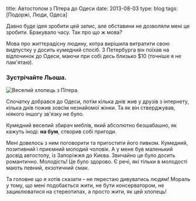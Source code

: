 title: Автостопом з Пітера до Одеси
date: 2013-08-03
type: blog
tags: [Подоржі, Люди, Одеса]

Давно буде ідея зробити цей запис, але обставини не дозволяли мені це зробити. Бракувало часу. Так про що ж мова?

Мова про життєрадісну людину, котра вирішила витратити свою видпустку у досить кумедний спосіб. З Петербурга він поїхав на відпочинок до Одеси, маючи при собі десь близько $10 (точніше я не пам'ятаю).

### Зустрічайте Льоша.

![Веселий хлопець з Пітера.](/static/files/kirill.jpg)

Спочатку добрався до Одеси, потім кілька днів жив у друзів з інтернету, кілька днів пожив зовсім незнайомої жінки. Та як він стверджував, ніякого іншогу зв'язку не було.

Кумедний веселий збирач меблів, який абсолютно безшабашно, як кажуть іноді: **на бум**, створив собі пригоди.

Мені довелось з ним поговорити та пригостити його пивком. Кумедний, позитивний і приємний молодий чоловік. А у мене був маленький досвід автостопу, із Запоріжжя до Києва. Звичайно це було досить романтично. Молодість! Це було здорово. Є речі, які тільки в молодості мають певний, екзотичний смак.

Та головне що я хотів сказати – не перестаю дивуватись людям! Мораль у тому, що мені подобається жити, не бути консерватором, не зациклюватися на стереотипах, а просто жити, як цей хлопець!